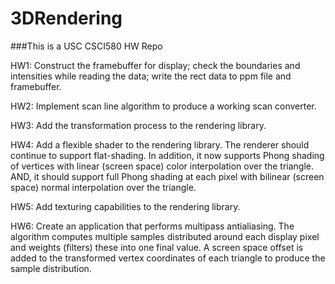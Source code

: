 3DRendering
===========

###This is a USC CSCI580 HW Repo

HW1: Construct the framebuffer for display; check the boundaries and intensities while reading the data; write the rect data to ppm file and framebuffer. 

HW2: Implement scan line algorithm to produce a working scan converter.

HW3: Add the transformation process to the rendering library.

HW4: Add a flexible shader to the rendering library. The renderer should continue to support flat-shading. In addition, it now supports Phong shading of vertices with linear (screen space) color interpolation over the triangle. AND, it should support full Phong shading at each pixel with bilinear (screen space) normal interpolation over the triangle.

HW5: Add texturing capabilities to the rendering library.

HW6: Create an application that performs multipass antialiasing. The algorithm computes multiple samples distributed around each display pixel and weights (filters) these into one final value. A screen space offset is added to the transformed vertex coordinates of each triangle to produce the sample distribution.

